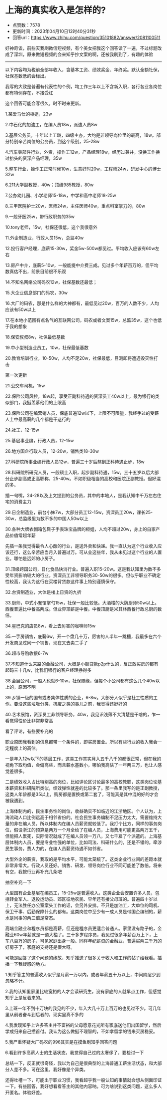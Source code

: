 # 上海的真实收入是怎样的?
- 点赞数：7578
- 更新时间：2023年04月10日12时40分31秒
- 回答url：https://www.zhihu.com/question/35101882/answer/2081100511
<body>
 <p data-pid="Awi0iOij">好神奇诶，前些天我刷微信短视频，有个美女把我这个回答读了一遍，不过标题改成了深圳，原来做短视频的会来知乎抄文案的啊，还被我刷到了，有趣的体验</p>
 <hr>
 <p data-pid="UPJ3a9LS">以下内容均为税前全部年收入，含基本工资、绩效奖金、年终奖。默认全额社保，社保基数低的会标出。</p>
 <p data-pid="CPP7582_">我写的大致是普遍有代表性的个例，均工作三年以上不含新入职，各行各业各岗位都有特例存在，不接受杠</p>
 <p data-pid="jfry_ss8">这个回答可能会写很久，时不时来更新。</p>
 <p data-pid="0_y8LAZ7">1.某爱马仕的柜姐，23w</p>
 <p data-pid="0friMjTi">2.中石化的加油工，在编人员18w，派遣人员8w</p>
 <p data-pid="zd5e_FKY">3.基层公务员，十年以上工龄，四级主办，大约是非领导岗位里的最高，18w。部分特别辛苦岗位的公务员，到这个级别，25-28w</p>
 <p data-pid="QI4-KrTR">4.汽车零部件行业，外资，操作工12w，产品经理18w，经历过兼并，没换工作换过抬头的资深产品经理，35w</p>
 <p data-pid="Id1Xrab4">5.整车行业，操作工正常时候10w，生意好时20w，工程师24w，研发中心的博士32w</p>
 <p data-pid="mpXEPyp8">6.211大学副教授，40w；顶级985教授，80w</p>
 <p data-pid="ak1T2ekS">7.公办幼儿园、小学老师15-18w，中学和高中老师18-25w</p>
 <p data-pid="MzRJd7KZ">8.三甲医院护士20w，医师24w，主任医师40w，重点科室掌刀的，80w</p>
 <p data-pid="5tvQ8IkK">9.一般牙医25w，带行政职务的35w</p>
 <p data-pid="n7RE0h5J">10.tony老师，15w，社保还很低，这个我很意外</p>
 <p data-pid="U8WFckDM">11.外企制造业，行政人员15w，总监40w</p>
 <p data-pid="uxxuQwM0">12.投行客户经理，底薪15-30w，奖金5w-500w都见过。平均收入应该有60w左右</p>
 <p data-pid="ImanIFF5">13.房产中介，底薪5-10w，一般能提中介费三成。见过多个年薪百万的，但平均数真估不出，前景目前很不乐观</p>
 <p data-pid="EQ9Clcwl">14.不知名网络公司码农12w，社保基数还最低；</p>
 <p data-pid="B-17yWXs">15.大企业信息部门的码农，30w</p>
 <p data-pid="PHAOEZCa">16.大厂的码农，那是什么样的大神都有，最低见过20w，百万的人数不少，人均应该有50w以上</p>
 <p data-pid="zBccceuD">17.在本地小范围有点名气的互联网公司，码农或者文案15w，总监35w，这个也低于我的想象</p>
 <p data-pid="v_ae23eO">18.保安叔叔8w，社保最低基数</p>
 <p data-pid="Ubadp2cQ">19.中小型制造业员工，10w，社保最低基数</p>
 <p data-pid="TZIh_pls">20.教育培训行业，10-50w，人均不足20w，社保最低，目测即将遭遇毁灭性打击</p>
 <p data-pid="gJN1jUOW">第一次更新</p>
 <p data-pid="8UDhw8OP">21.公交车司机，15w</p>
 <p data-pid="4jyAE5Rx">22.保险公司风控，18w起，享受正副科待遇的资深员工40w以上，最为银行的类似部门，我挺羡慕他们的上限高</p>
 <p data-pid="jqkNwG_Y">23.保险公司在编营销人员，保底普遍12w以下，上限不可限量，我经手过的受薪人士中最高薪的几个都是干这行的</p>
 <p data-pid="KTwzUM46">24.社工，12-15w</p>
 <p data-pid="Y47to97W">25.基层事业编，行政人员，12-15w</p>
 <p data-pid="LXKyHK2h">26.地方国企行政人员，12-20w，销售类18-30w</p>
 <p data-pid="EwbQGUMe">27.科研院所事业编行政人员12w，普遍三十岁后熬到正科待遇止步，18w</p>
 <p data-pid="3u-2vUe1">28.科研院所研究人员，一般硕士入职，起步副科待遇，15w。三十五岁以后大部分止步副高或正高职称，25-40w。不如职级相当的高校和医院正副教授。但好混的多。</p>
 <p data-pid="PmQsLNFU">插一句嘴，24-28以及上文提到的公务员，其中的本地人，是我认知中千万左右住宅的消费主力</p>
 <p data-pid="v_swNAWz">29.日企制造业，前台小妹7w，大部分员工12-15w，资深员工20w，课长25-30w，总监级里为数不多的中国人50w以上</p>
 <p data-pid="bvXkMi_q">30.各种大牌衣帽箱包鞋子手表珠宝品牌的柜姐，人均不超过20w，身上的自家产品价值常超年薪</p>
 <p data-pid="-LMFgIg0">先插一条我觉得最令人心酸的行业，是送外卖和快递。我一直认为这个行业收入应该还行，这么辛苦应当月入普遍过万。可从业这些年，我从未见过这个行业的人置业。哪怕是远郊的小房子。</p>
 <p data-pid="BxgZ2z34">31.顶级跨国公司，日化食品快消行业。普遍入职15-20w。这是我认知里为数不多受年资影响较大的行业。资深员工非领导职务30-50w的很多。但似乎职业不确定性较高，我认为这行在买楼背贷款这件事上特别谨慎保守。</p>
 <p data-pid="sgIWzvgY">32.台资制造业，大体是楼上日资的九折</p>
 <p data-pid="y2DrtP78">33.厨师，中式小餐馆掌勺15w，社保一般比较低。大酒楼的大牌厨师50w以上。西餐普遍比中餐高两成。但业界顶薪是中餐。中餐顶厨是米其林西餐行政总厨的数倍。</p>
 <p data-pid="EP6VD8ja">34.星巴克的店员8w，看上去厉害的咖啡师15w</p>
 <p data-pid="AYTiAU99">35.一手房销售，底薪6w，开一个盘几十万，厉害的人半年一跳槽，我最多在六个开发商见过同一个销售，现在又去卖二手了</p>
 <p data-pid="AzGDwHub">36.超市导购收银6-7w</p>
 <p data-pid="uojmIq2T">37.不知道什么来路的金融公司，大概是小额贷款p2p什么的，反正敢买房的都有起码三十几w，比我们银行的客户经理挣得多</p>
 <p data-pid="yhyXkXEE">38.会展公司，一般人也就6-10w，社保随缘，但每个小公司都有这么几个40w以上的，原因不明</p>
 <p data-pid="xleGXjrJ">39.乡镇一级的国有或者集体性质的企业，6-8w。大部分人似乎是社工性质的工作。要没这些垃圾分类、抗疫之类的事儿之前，我觉得还挺好的</p>
 <p data-pid="YFvJUZlh">40.艺术展馆，资深员工非领导职务，40w，我见识浅薄不大清楚是干啥的，乍一看觉得性价比非常非常高</p>
 <p data-pid="TjKUJvx1">看了评论，有些要补充的</p>
 <p data-pid="etGE3ENl">职业原因我看到的信息都带一个条件的，即买房置业。所以有些行业的收入我会一定程度上的高估。</p>
 <p data-pid="N-CHS7x_">一是年入12w以下的基层工作，这类工作其实月入五千八千的都很正常，但在我的视角下取均值，会偏高些，而且薪水基数小，哪怕我高估了一年两三万，也让人感觉差很多。</p>
 <p data-pid="93o4xmYz">二是绩效收入占比特别高的岗位，比如评论区讨论最多的高校教职，这类岗位论基本薪资和科研院所类似，绩效弹性就差的比较多了。那一条里我写的是正副教授，这类人年龄都是35以上，购房都是置换或第二套了，可能真是其中混的好的才会被我遇到。</p>
 <p data-pid="6G0kf8Ur">上海体制内的，民生事务性的岗位，收益确实不如临近的江浙地区。个人认为，上海流动人口比例远高于相邻省份的。社会民生事务编制不足压力太大，需要维持大量的非在编人员，所以体制内在编人员薪资就较低了。我打个比方，同样的事务岗位，假设浙江的预算是两万一个月全给了在编人员，上海费用可能更高两万五千，但能把人累死，实际情况就成了在编人员领一万八，又七千雇了个派遣的。上海基层体制内人员，要是专业性强的单位，比如司法、科研什么的，还是不错的。牵涉民生事务，费人力的，在编人员薪资待遇不如邻省。</p>
 <p data-pid="Uev9UoxS">大型外企的薪资，我取的是平均水平，可能太笼统了。这类企业行业间的差距本就非常非常大。行政人员还好。销售、研发、领导岗位行业不同可能差了数倍。将来有空，我按行业再补充几条吧</p>
 <p data-pid="7Rx5WcGa">抽空补充一下</p>
 <p data-pid="0Lu5as_l">大型国有企业基层在编员工，15-25w是普遍收入。这类企业会安置许多人员，包括转业军人、退役运动员、郊区征地农民、早年还有接父母班的。普遍四十岁以上，无法胜任办公室案头工作的话，会另外安排。不只是加油工，大单位的司机、保卫干事、后勤保障什么的都有。这类岗位中至少有一成人员是带国企编制的，薪水是同事的两三倍是常态。</p>
 <p data-pid="8j11O8uV">高端金融业和程序员都是高薪，但还是程序员更适合普通人。家里没有路子的，金融业60w年薪就是一道大槛了。三十多岁程序员，我见过很多年薪百万上下，上车八百万的房子，可见家庭出身一般。同样年纪薪资的金融业，普遍买两三千万的好房子了，家庭的支持还是很大呀。</p>
 <p data-pid="a-QbAU9o">可能是回答了这个问题的缘故，知乎推送了很多关于收入和工作的帖子给我看。插播一下我疑惑的地方。</p>
 <p data-pid="wMb8Fd4Y">1.知乎答主的普遍收入似乎是月薪一万以内，或者年薪五十万以上，中间阶层少到忽略不计。</p>
 <p data-pid="kIPUClMl">2.我的认知里家里比较宽裕的人才会读研究生，没有家底的人就早点工作，但感觉知乎上是反着来的。</p>
 <p data-pid="VnziSYqN">3.上班一年不到十万块的我见的不少，年入大几十万上百万的也见过不少。可几年里从前者奋斗到后者的，现实里真不多的</p>
 <p data-pid="qb9a_c54">4.我发现知乎上许多答主并不富裕的父母愿意花光所有家底送他们出国留学，然后学成归来自己攒首付。我认为这么做挺不理智的，不如拿留学的钱来买房稳妥。</p>
 <p data-pid="J1yb9QNG">5.我严重怀疑大厂码农的996其实是在摸鱼刷知乎回答问题</p>
 <p data-pid="x0PWytFn">6.看到许多高薪人士的生活状态，我觉得自己过的太奢侈了，要检讨一下</p>
 <p data-pid="YXmRtvad">总结一下，反正就很奇怪，我以为自己是很典型的上海普通工薪生活状态，和大部分人差不多。可在这里，我好像是个异类。</p>
 <p data-pid="Df74rS_6">还得吐槽一下，可能出于职业习惯，我看超乎我一般认知的事情就会想从侧面印证一下。有些回答，我好想看看答主的其他内容呐。可为啥说到这类问题，这么多人开匿名。体验好差。</p>
</body>